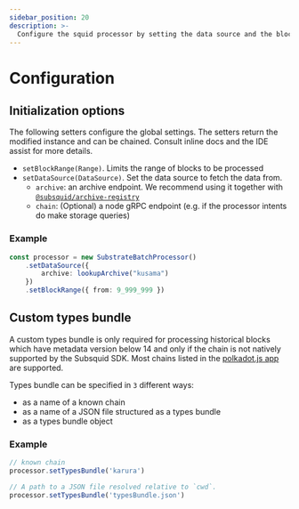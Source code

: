 ```yaml
---
sidebar_position: 20
description: >-
  Configure the squid processor by setting the data source and the block range
---
```


# Configuration

## Initialization options

The following setters configure the global settings. The setters return the modified instance and can be chained. Consult inline docs and the IDE assist for more details. 

- `setBlockRange(Range)`.  Limits the range of blocks to be processed
- `setDataSource(DataSource)`. Set the data source to fetch the data from.
   + `archive`: an archive endpoint. We recommend using it together with [`@subsquid/archive-registry`](/archives/archive-registry)
   + `chain`: (Optional) a node gRPC endpoint (e.g. if the processor intents do make storage queries)

### Example

```ts
const processor = new SubstrateBatchProcessor()
    .setDataSource({
        archive: lookupArchive("kusama")
    })
    .setBlockRange({ from: 9_999_999 })
```

## Custom types bundle

A custom types bundle is only required for processing historical blocks which have metadata version below 14 and only if the chain is not natively supported by the Subsquid SDK. Most chains listed in the [polkadot.js app](https://polkadot.js.org/apps/#/explorer) are supported.

Types bundle can be specified in `3` different ways:
- as a name of a known chain
- as a name of a JSON file structured as a types bundle
- as a types bundle object


### Example

```ts
// known chain
processor.setTypesBundle('karura')

// A path to a JSON file resolved relative to `cwd`.
processor.setTypesBundle('typesBundle.json')
```